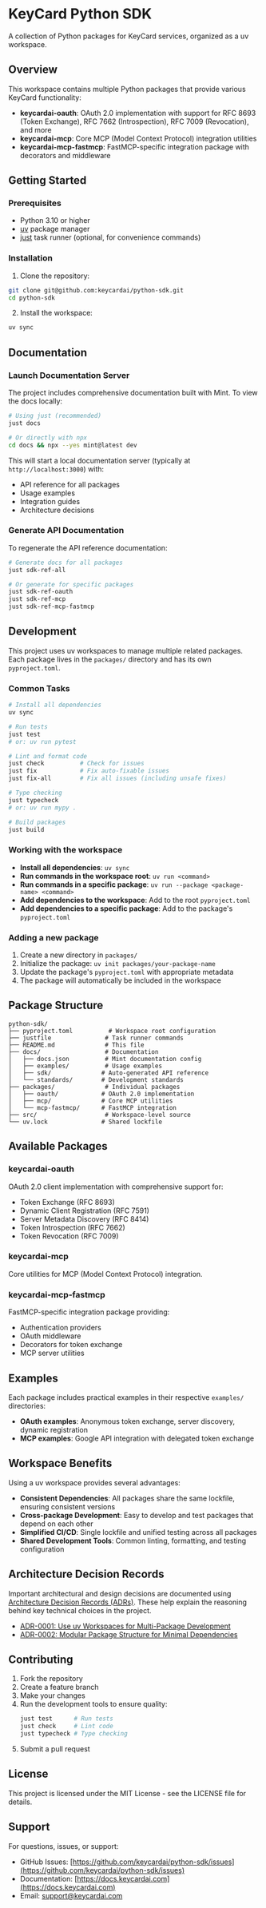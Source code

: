 # KeyCard Python SDK

A collection of Python packages for KeyCard services, organized as a uv workspace.

## Overview

This workspace contains multiple Python packages that provide various KeyCard functionality:

- **keycardai-oauth**: OAuth 2.0 implementation with support for RFC 8693 (Token Exchange), RFC 7662 (Introspection), RFC 7009 (Revocation), and more
- **keycardai-mcp**: Core MCP (Model Context Protocol) integration utilities
- **keycardai-mcp-fastmcp**: FastMCP-specific integration package with decorators and middleware

## Getting Started

### Prerequisites

- Python 3.10 or higher
- [uv](https://docs.astral.sh/uv/) package manager
- [just](https://github.com/casey/just) task runner (optional, for convenience commands)

### Installation

1. Clone the repository:
```bash
git clone git@github.com:keycardai/python-sdk.git
cd python-sdk
```

2. Install the workspace:
```bash
uv sync
```

## Documentation

### Launch Documentation Server

The project includes comprehensive documentation built with Mint. To view the docs locally:

```bash
# Using just (recommended)
just docs

# Or directly with npx
cd docs && npx --yes mint@latest dev
```

This will start a local documentation server (typically at `http://localhost:3000`) with:
- API reference for all packages
- Usage examples  
- Integration guides
- Architecture decisions

### Generate API Documentation

To regenerate the API reference documentation:

```bash
# Generate docs for all packages
just sdk-ref-all

# Or generate for specific packages
just sdk-ref-oauth
just sdk-ref-mcp
just sdk-ref-mcp-fastmcp
```

## Development

This project uses uv workspaces to manage multiple related packages. Each package lives in the `packages/` directory and has its own `pyproject.toml`.

### Common Tasks

```bash
# Install all dependencies
uv sync

# Run tests
just test
# or: uv run pytest

# Lint and format code
just check          # Check for issues
just fix            # Fix auto-fixable issues
just fix-all        # Fix all issues (including unsafe fixes)

# Type checking
just typecheck
# or: uv run mypy .

# Build packages
just build
```

### Working with the workspace

- **Install all dependencies**: `uv sync`
- **Run commands in the workspace root**: `uv run <command>`
- **Run commands in a specific package**: `uv run --package <package-name> <command>`
- **Add dependencies to the workspace**: Add to the root `pyproject.toml`
- **Add dependencies to a specific package**: Add to the package's `pyproject.toml`

### Adding a new package

1. Create a new directory in `packages/`
2. Initialize the package: `uv init packages/your-package-name`
3. Update the package's `pyproject.toml` with appropriate metadata
4. The package will automatically be included in the workspace

## Package Structure

```
python-sdk/
├── pyproject.toml          # Workspace root configuration
├── justfile               # Task runner commands
├── README.md              # This file
├── docs/                  # Documentation
│   ├── docs.json          # Mint documentation config
│   ├── examples/          # Usage examples
│   ├── sdk/              # Auto-generated API reference
│   └── standards/        # Development standards
├── packages/              # Individual packages
│   ├── oauth/            # OAuth 2.0 implementation
│   ├── mcp/              # Core MCP utilities  
│   └── mcp-fastmcp/      # FastMCP integration
├── src/                   # Workspace-level source
└── uv.lock               # Shared lockfile
```

## Available Packages

### keycardai-oauth
OAuth 2.0 client implementation with comprehensive support for:
- Token Exchange (RFC 8693)
- Dynamic Client Registration (RFC 7591)
- Server Metadata Discovery (RFC 8414)
- Token Introspection (RFC 7662)
- Token Revocation (RFC 7009)

### keycardai-mcp
Core utilities for MCP (Model Context Protocol) integration.

### keycardai-mcp-fastmcp  
FastMCP-specific integration package providing:
- Authentication providers
- OAuth middleware
- Decorators for token exchange
- MCP server utilities

## Examples

Each package includes practical examples in their respective `examples/` directories:

- **OAuth examples**: Anonymous token exchange, server discovery, dynamic registration
- **MCP examples**: Google API integration with delegated token exchange

## Workspace Benefits

Using a uv workspace provides several advantages:

- **Consistent Dependencies**: All packages share the same lockfile, ensuring consistent versions
- **Cross-package Development**: Easy to develop and test packages that depend on each other
- **Simplified CI/CD**: Single lockfile and unified testing across all packages
- **Shared Development Tools**: Common linting, formatting, and testing configuration

## Architecture Decision Records

Important architectural and design decisions are documented using [Architecture Decision Records (ADRs)](./docs/project/decisions/). These help explain the reasoning behind key technical choices in the project.

- [ADR-0001: Use uv Workspaces for Multi-Package Development](./docs/project/decisions/0001-use-uv-workspaces-for-package-management.md)
- [ADR-0002: Modular Package Structure for Minimal Dependencies](./docs/project/decisions/0002-modular-package-structure-for-minimal-dependencies.md)

## Contributing

1. Fork the repository
2. Create a feature branch
3. Make your changes
4. Run the development tools to ensure quality:
   ```bash
   just test      # Run tests
   just check     # Lint code
   just typecheck # Type checking
   ```
5. Submit a pull request

## License

This project is licensed under the MIT License - see the LICENSE file for details.

## Support

For questions, issues, or support:

- GitHub Issues: [https://github.com/keycardai/python-sdk/issues](https://github.com/keycardai/python-sdk/issues)
- Documentation: [https://docs.keycardai.com](https://docs.keycardai.com)
- Email: support@keycardai.com